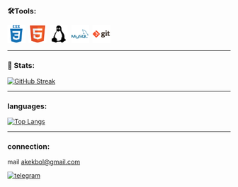 ### :hammer_and_wrench:Tools:
<div>
  <!--<img src="https://github.com/devicons/devicon/blob/master/icons/react/react-original-wordmark.svg" title="React" alt="React" width="40" height="40"/>&nbsp;-->
  <img src="https://github.com/devicons/devicon/blob/master/icons/css3/css3-plain-wordmark.svg"  title="CSS3" alt="CSS" width="40" height="40"/>&nbsp;
  <img src="https://github.com/devicons/devicon/blob/master/icons/html5/html5-original.svg" title="HTML5" alt="HTML" width="40" height="40"/>&nbsp;
  <img src="https://raw.githubusercontent.com/devicons/devicon/1119b9f84c0290e0f0b38982099a2bd027a48bf1/icons/linux/linux-plain.svg" title="linux" alt="linux" width="40" height="40"/>&nbsp;
   <img src="https://raw.githubusercontent.com/devicons/devicon/1119b9f84c0290e0f0b38982099a2bd027a48bf1/icons/mysql/mysql-plain-wordmark.svg" alt="mysql" width="40" height="40"/>&nbsp;
 <!-- <img src="https://github.com/devicons/devicon/blob/master/icons/javascript/javascript-original.svg" title="JavaScript" alt="JavaScript" width="40" height="40"/>&nbsp; -->
 <!-- <img src="https://github.com/devicons/devicon/blob/master/icons/nodejs/nodejs-original-wordmark.svg" title="NodeJS" alt="NodeJS" width="40" height="40"/>&nbsp; -->
  <img src="https://github.com/devicons/devicon/blob/master/icons/git/git-original-wordmark.svg" title="Git" **alt="Git" width="40" height="40"/>
</div>

---

### 👀 Stats:
[![GitHub Streak](http://github-readme-streak-stats.herokuapp.com?user=your-github-username&theme=dark&background=000000)](https://git.io/streak-stats)

---
### languages:
[![Top Langs](https://github-readme-stats.vercel.app/api/top-langs/?username=tARRYsEEKER&layout=compact&theme=vision-friendly-dark)](https://github.com/anuraghazra/github-readme-stats)

---

### connection:
 mail akekbol@gmail.com
 <div id="badges">
  <a href="https://t.me/tarry_seeker">
    <img src="https://cdn-icons-png.flaticon.com/512/253/253802.png" alt="telegram" width="30px">
  </a>

</div>

<!-- BLOG-POST-LIST:START -->

<!-- BLOG-POST-LIST:END -->
 

